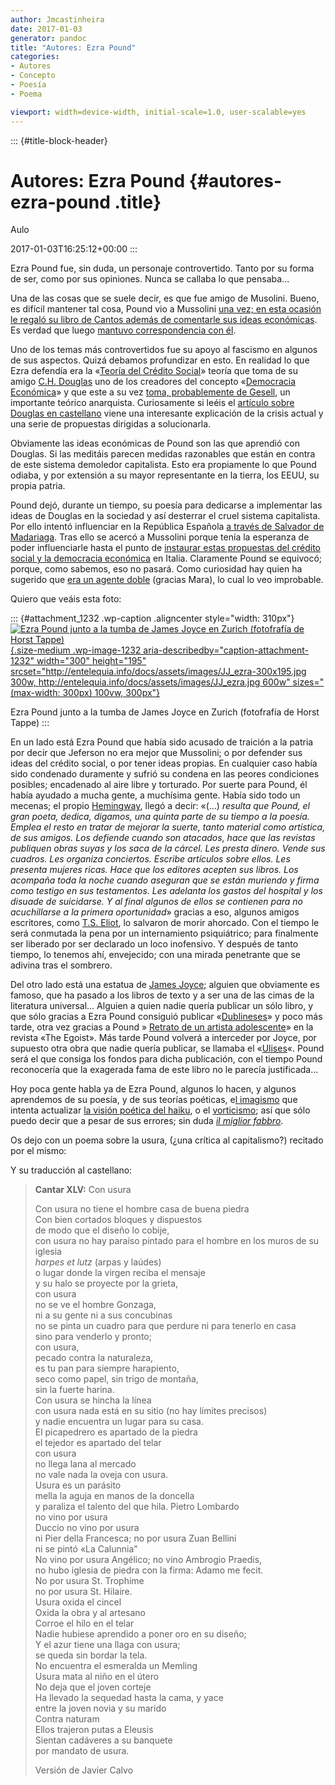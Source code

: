 ```yaml
---
author: Jmcastinheira
date: 2017-01-03
generator: pandoc
title: "Autores: Ezra Pound"
categories:
- Autores
- Concepto
- Poesía
- Poema

viewport: width=device-width, initial-scale=1.0, user-scalable=yes
---
```


::: {#title-block-header}
# Autores: Ezra Pound {#autores-ezra-pound .title}

Aulo

2017-01-03T16:25:12+00:00
:::

Ezra Pound fue, sin duda, un personaje controvertido. Tanto por su forma
de ser, como por sus opiniones. Nunca se callaba lo que pensaba...

Una de las cosas que se suele decir, es que fue amigo de Musolini.
Bueno, es difícil mantener tal cosa, Pound vio a Mussolini [una vez; en
esta ocasión le regaló su libro de Cantos además de comentarle sus ideas
económicas](http://it.wikipedia.org/wiki/Ezra_Pound#Il_legame_con_il_Fascismo).
Es verdad que luego [mantuvo correspondencia con
él](http://docs.google.com/viewer?a=v&q=cache:Qccf2WD89x4J:www.ddooss.org/articulos/textos/Ezra_Pound_Cartas_a_Mussolini.pdf+Mussolini+C.H.+Douglas&hl=es&gl=es&pid=bl&srcid=ADGEESgwjIaO7WirDJDcV-wOXDRGCoiO8CvAhdPJ4uXfnhHsTObZRrgH_aOKxtW6Qt8DdeikJrxfFLVL0UyNpFFvvVe1lKeN-ojpTOi9edJxEVbmgGx87orqIKYTiUJTcftX1jGrWB40&sig=AHIEtbQux_VXq1bIIYLEFr4smJIBEj1eQg).

Uno de los temas más controvertidos fue su apoyo al fascismo en algunos
de sus aspectos. Quizá debamos profundizar en esto. En realidad lo que
Ezra defendía era la «[Teoría del Crédito
Social](http://es.wikipedia.org/wiki/Cr%C3%A9dito_social)» teoría que
toma de su amigo [C.H.
Douglas](http://en.wikipedia.org/wiki/C.H._Douglas) uno de los creadores
del concepto «[Democracia
Económica](http://es.wikipedia.org/wiki/Democracia_econ%C3%B3mica)» y
que este a su vez [toma, probablemente de
Gesell](http://elfrentenegro.blogspot.com/2008/12/silvio-gesell-el-de-los-anarquistas.html),
un importante teórico anarquista. Curiosamente si leéis el [artículo
sobre Douglas en castellano](http://es.wikipedia.org/wiki/C.H._Douglas)
viene una interesante explicación de la crisis actual y una serie de
propuestas dirigidas a solucionarla.

Obviamente las ideas económicas de Pound son las que aprendió con
Douglas. Si las meditáis parecen medidas razonables que están en contra
de este sistema demoledor capitalista. Esto era propiamente lo que Pound
odiaba, y por extensión a su mayor representante en la tierra, los EEUU,
su propia patria.

Pound dejó, durante un tiempo, su poesía para dedicarse a implementar
las ideas de Douglas en la sociedad y así desterrar el cruel sistema
capitalista. Por ello intentó influenciar en la República Española [a
través de Salvador de
Madariaga](http://www.archive.org/stream/LettersOfEzraPound1907-1941/letters_djvu.txt).
Tras ello se acercó a Mussolini porque tenía la esperanza de poder
influenciarle hasta el punto de [instaurar estas propuestas del crédito
social y la democracia
económica](http://books.google.es/books?id=hjJ7uj0zWN8C&dq) en Italia.
Claramente Pound se equivocó; porque, como sabemos, eso no pasará. Como
curiosidad hay quien ha sugerido que [era un agente
doble](http://www.lavanguardia.com/libros/20110511/54153357440/justo-navarro-y-si-ezra-pound-hubiera-sido-un-agente-doble.html)
(gracias Mara), lo cual lo veo improbable.

Quiero que veáis esta foto:

::: {#attachment_1232 .wp-caption .aligncenter style="width: 310px"}
[![Ezra Pound junto a la tumba de James Joyce en Zurich (fotofrafía de
Horst
Tappe)](http://entelequia.info/docs/assets/images/JJ_ezra-300x195.jpg){.size-medium
.wp-image-1232 aria-describedby="caption-attachment-1232" width="300"
height="195"
srcset="http://entelequia.info/docs/assets/images/JJ_ezra-300x195.jpg 300w, http://entelequia.info/docs/assets/images/JJ_ezra.jpg 600w"
sizes="(max-width: 300px) 100vw, 300px"}](http://entelequia.info/docs/assets/images/JJ_ezra.jpg)

Ezra Pound junto a la tumba de James Joyce en Zurich (fotofrafía de
Horst Tappe)
:::

En un lado está Ezra Pound que había sido acusado de traición a la
patria por decir que Jeferson no era mejor que Mussolini; o por defender
sus ideas del crédito social, o por tener ideas propias. En cualquier
caso había sido condenado duramente y sufrió su condena en las peores
condiciones posibles; encadenado al aire libre y torturado. Por suerte
para Pound, él había ayudado a mucha gente, a muchísima gente. Había
sido todo un mecenas; el propio
[Hemingway](http://es.wikipedia.org/wiki/Ernest_Hemingway), llegó a
decir: «(...) *resulta que Pound, el gran poeta, dedica, digamos, una
quinta parte de su tiempo a la poesía. Emplea el resto en tratar de
mejorar la suerte, tanto material como artística, de sus amigos. Los
defiende cuando son atacados, hace que las revistas publiquen obras
suyas y los saca de la cárcel. Les presta dinero. Vende sus cuadros. Les
organiza conciertos. Escribe artículos sobre ellos. Les presenta mujeres
ricas. Hace que los editores acepten sus libros. Los acompaña toda la
noche cuando aseguran que se están muriendo y firma como testigo en sus
testamentos. Les adelanta los gastos del hospital y los disuade de
suicidarse. Y al final algunos de ellos se contienen para no
acuchillarse a la primera oportunidad*» gracias a eso, algunos amigos
escritores, como [T.S. Eliot](http://es.wikipedia.org/wiki/T._S._Eliot),
lo salvaron de morir ahorcado. Con el tiempo le será conmutada la pena
por un internamiento psiquiátrico; para finalmente ser liberado por ser
declarado un loco inofensivo. Y después de tanto tiempo, lo tenemos ahí,
envejecido; con una mirada penetrante que se adivina tras el sombrero.

Del otro lado está una estatua de [James
Joyce](http://es.wikipedia.org/wiki/James_Joyce); alguien que obviamente
es famoso, que ha pasado a los libros de texto y a ser una de las cimas
de la literatura universal... Alguien a quien nadie quería publicar un
sólo libro, y que sólo gracias a Ezra Pound consiguió publicar
«[Dublineses](http://es.wikipedia.org/wiki/Dublineses)» y poco más
tarde, otra vez gracias a Pound » [Retrato de un artista
adolescente](http://es.wikipedia.org/wiki/Retrato_del_artista_adolescente)»
en la revista «The Egoist». Más tarde Pound volverá a interceder por
Joyce, por supuesto otra obra que nadie quería publicar, se llamaba el
«[Ulises](http://es.wikipedia.org/wiki/Ulises_%28novela%29)«. Pound será
el que consiga los fondos para dicha publicación, con el tiempo Pound
reconocería que la exagerada fama de este libro no le parecía
justificada...

Hoy poca gente habla ya de Ezra Pound, algunos lo hacen, y algunos
aprendemos de su poesía, y de sus teorías poéticas, e[l
imagismo](http://en.wikipedia.org/wiki/Imagism) que intenta actualizar
[la visión poética del
haiku](http://es.wikipedia.org/wiki/M%C3%A9todo_ideogr%C3%A1mico), o el
[vorticismo](http://es.wikipedia.org/wiki/Vorticismo); así que sólo
puedo decir que a pesar de sus errores; sin duda [*il miglior
fabbro*](http://en.wikipedia.org/wiki/The_Waste_Land#Structure).

Os dejo con un poema sobre la usura, (¿una crítica al capitalismo?)
recitado por el mismo:

Y su traducción al castellano:

> **Cantar XLV:** Con usura
>
> Con usura no tiene el hombre casa de buena piedra\
> Con bien cortados bloques y dispuestos\
> de modo que el diseño lo cobije,\
> con usura no hay paraíso pintado para el hombre en los muros de su
> iglesia\
> *harpes et lutz* (arpas y laúdes)\
> o lugar donde la virgen reciba el mensaje\
> y su halo se proyecte por la grieta,\
> con usura\
> no se ve el hombre Gonzaga,\
> ni a su gente ni a sus concubinas\
> no se pinta un cuadro para que perdure ni para tenerlo en casa\
> sino para venderlo y pronto;\
> con usura,\
> pecado contra la naturaleza,\
> es tu pan para siempre harapiento,\
> seco como papel, sin trigo de montaña,\
> sin la fuerte harina.\
> Con usura se hincha la línea\
> con usura nada está en su sitio (no hay límites precisos)\
> y nadie encuentra un lugar para su casa.\
> El picapedrero es apartado de la piedra\
> el tejedor es apartado del telar\
> con usura\
> no llega lana al mercado\
> no vale nada la oveja con usura.\
> Usura es un parásito\
> mella la aguja en manos de la doncella\
> y paraliza el talento del que hila. Pietro Lombardo\
> no vino por usura\
> Duccio no vino por usura\
> ni Pier della Francesca; no por usura Zuan Bellini\
> ni se pintó «La Calunnia"\
> No vino por usura Angélico; no vino Ambrogio Praedis,\
> no hubo iglesia de piedra con la firma: Adamo me fecit.\
> No por usura St. Trophime\
> no por usura St. Hilaire.\
> Usura oxida el cincel\
> Oxida la obra y al artesano\
> Corroe el hilo en el telar\
> Nadie hubiese aprendido a poner oro en su diseño;\
> Y el azur tiene una llaga con usura;\
> se queda sin bordar la tela.\
> No encuentra el esmeralda un Memling\
> Usura mata al niño en el útero\
> No deja que el joven corteje\
> Ha llevado la sequedad hasta la cama, y yace\
> entre la joven novia y su marido\
> Contra naturam\
> Ellos trajeron putas a Eleusis\
> Sientan cadáveres a su banquete\
> por mandato de usura.
>
> Versión de Javier Calvo
